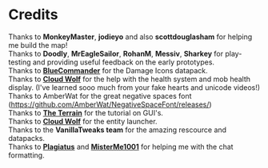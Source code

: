 # Credits

Thanks to **MonkeyMaster**, **jodieyo** and also **scottdouglasham**  for helping me build the map!  
Thanks to **Doodly**, **MrEagleSailor**, **RohanM**, **Messiv**, **Sharkey** for play-testing and providing useful feedback on the early prototypes.  
Thanks to **[BlueCommander](https://www.youtube.com/channel/UCz7Lqnbo-QA-kyE34S5PTnQ)** for the Damage Icons datapack.  
Thanks to **[Cloud Wolf](https://www.youtube.com/channel/UCZnBqVITQ0dloqUU0fGxY3g)** for the help with the health system and mob health display. (I've learned sooo much from your fake hearts and unicode videos!)  
Thanks to AmberWat for the great negative spaces font (<https://github.com/AmberWat/NegativeSpaceFont/releases/>)  
Thanks to **[The Terrain](https://www.youtube.com/channel/UCLlVS9RRl8nC2Yirs1YbrOg)** for the tutorial on GUI's.  
Thanks to **[Cloud Wolf](https://www.youtube.com/channel/UCZnBqVITQ0dloqUU0fGxY3g)** for the entity launcher.  
Thanks to the **VanillaTweaks team** for the amazing rescource and datapacks.  
Thanks to **[Plagiatus](https://www.reddit.com/user/Plagiatus)** and **[MisterMe1001](https://www.reddit.com/user/MisterMe1001)** for helping me with the chat formatting.  
